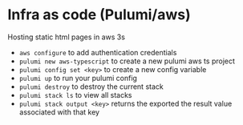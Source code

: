 # Infra as code (Pulumi/aws)

Hosting static html pages in aws 3s

- `aws configure` to add authentication credentials
- `pulumi new aws-typescript` to create a new pulumi aws ts project
- `pulumi config set <key>` to create a new config variable
- `pulumi up` to run your pulumi config
- `pulumi destroy` to destroy the current stack
- `pulumi stack ls` to view all stacks
- `pulumi stack output <key>` returns the exported the result value associated with that key
